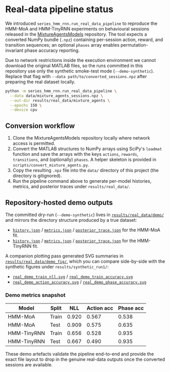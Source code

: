 # Real-data pipeline status

We introduced `series_hmm_rnn.run_real_data_pipeline` to reproduce the HMM-MoA and HMM-TinyRNN experiments on behavioural sessions released in the [MixtureAgentsModels](https://github.com/BrodyJo/MixtureAgentsModels) repository. The tool expects a converted NumPy bundle (`.npz`) containing per-session action, reward, and transition sequences; an optional `phases` array enables permutation-invariant phase accuracy reporting.

Due to network restrictions inside the execution environment we cannot download the original MATLAB files, so the runs committed in this repository use only the synthetic smoke-test mode (`--demo-synthetic`). Replace that flag with `--data path/to/converted_sessions.npz` after preparing the real dataset locally.

```bash
python -m series_hmm_rnn.run_real_data_pipeline \
  --data data/mixture_agents_sessions.npz \
  --out-dir results/real_data/mixture_agents \
  --epochs 150 \
  --device cpu
```

## Conversion workflow

1. Clone the MixtureAgentsModels repository locally where network access is permitted.
2. Convert the MATLAB structures to NumPy arrays using SciPy's `loadmat` function and save the arrays with the keys `actions`, `rewards`, `transitions`, and (optionally) `phases`. A helper skeleton is provided in `scripts/convert_mixture_agents.py`.
3. Copy the resulting `.npz` file into the `data/` directory of this project (the directory is gitignored).
4. Run the pipeline command above to generate per-model histories, metrics, and posterior traces under `results/real_data/`.

## Repository-hosted demo outputs

The committed dry-run (`--demo-synthetic`) lives in [`results/real_data/demo/`](./demo/) and mirrors the directory structure produced by a true dataset:

- [`history.json`](./demo/hmm_moa/history.json) / [`metrics.json`](./demo/hmm_moa/metrics.json) / [`posterior_trace.json`](./demo/hmm_moa/posterior_trace.json) for the HMM-MoA fit.
- [`history.json`](./demo/hmm_tinyrnn/history.json) / [`metrics.json`](./demo/hmm_tinyrnn/metrics.json) / [`posterior_trace.json`](./demo/hmm_tinyrnn/posterior_trace.json) for the HMM-TinyRNN fit.

A companion plotting pass generated SVG summaries in [`results/real_data/demo_fig/`](./demo_fig/), which you can compare side-by-side with the synthetic figures under `results/synthetic_run1/`:

- [`real_demo_train_nll.svg`](./demo_fig/real_demo_train_nll.svg) / [`real_demo_train_accuracy.svg`](./demo_fig/real_demo_train_accuracy.svg)
- [`real_demo_action_accuracy.svg`](./demo_fig/real_demo_action_accuracy.svg) / [`real_demo_phase_accuracy.svg`](./demo_fig/real_demo_phase_accuracy.svg)

### Demo metrics snapshot

| Model         | Split | NLL   | Action acc | Phase acc |
|---------------|-------|-------|------------|-----------|
| HMM-MoA       | Train | 0.920 | 0.567      | 0.538     |
| HMM-MoA       | Test  | 0.909 | 0.575      | 0.635     |
| HMM-TinyRNN   | Train | 0.656 | 0.528      | 0.935     |
| HMM-TinyRNN   | Test  | 0.667 | 0.490      | 0.935     |

These demo artefacts validate the pipeline end-to-end and provide the exact file layout to drop in the genuine real-data outputs once the converted sessions are available.
